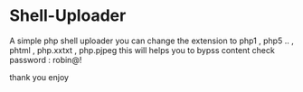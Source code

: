 # Shell-Uploader
A simple php shell uploader 
you can change the extension to php1 , php5 .. , phtml , php.xxtxt , php.pjpeg 
this  will helps you to bypss content check 
password : robin@! 

thank you enjoy 
